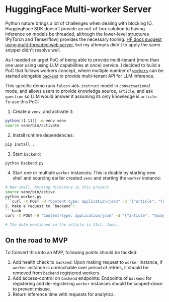 # HuggingFace Multi-worker Server

Python nature brings a lot of challenges when dealing with blocking IO. HuggingFace SDK doesn't provide an out-of-box solution to having inference on models be threaded, although the lower-level structures (PyTorch and Tenserflow) provides the necessary tooling. [HF docs suggest using multi-threaded web server](https://huggingface.co/docs/transformers/main/pipeline_webserver), but my attempts didn't to apply the same snippet didn't resolve well.

As I needed an urget PoC of being able to provide multi-tenant (more than one user using using LLM capabilities at once) service. I decided to build a PoC that follows workers concept, where multiple number of [`workers`](./worker.py) can be started alongside [`backend`](./backend.py) to provide multi-tenant API for LLM inference.

This specific demo runs `falcon-40b-instruct` model in `conversational` mode, and allows users to provide knowledge source, `article`, and ask `question` so LLM would answer it assuming its only knowledge is `article`. To use this PoC:
1. Create a `venv`, and activate it:
```bash
python[3[.11]] -m venv venv
source venv/bin/activate
```
2. Install runtime dependencies:
```bash
pip install .
```
3. Start `backend`:
```bash
python backend.py
```
4. Start one or multiple `worker` instances: This is doable by starting new shell and sourcing earlier created `venv` and starting the `worker` instance:
```bash
# New shell, Working directory is this project
source venv/bin/active
python worker.py
```curl -X POST -H "Content-type: application/json" -d '{"article": "Today is Wed. 21st. Jun 2023. The weather is hot. I am currently not at home, but at office. I am working on implementing multi-threading for the LLM backend", "question":"What date is it?"}' 'https://ec45-143-166-117-40.ngrok-free.app/messages'
5. Make a request to `backend`:
```bash
curl -X POST -H "Content-type: application/json" -d '{"article": "Today is Wed. 21st. Jun 2023. The weather is hot. I am currently not at home, but at office. I am working on implementing multi-threading for the LLM backend", "question":"What date is it?"}' 'http://127.0.0.1:8080'

# The date mentioned in the article is 21st. June...
```

## On the road to MVP
To Convert this into an MVP, following points should be tackled:
1. Add health check to `backend`: Upon making request to `worker` instance, if `worker` instance is unreachable over period of retries, it should be removed from `backend` registered workers.
2. Add access-control on `backend` endpoints: Endpoints of `backend` for registering and de-registering `worker` instances should be scoped-down to prevent misuse.
3. Return inference time with requests for analytics.
